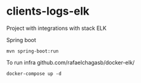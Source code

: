 # clients-logs-elk
Project with integrations with stack ELK

Spring boot

    mvn spring-boot:run

To run infra github.com/rafaelchagasb/docker-elk/

    docker-compose up -d

